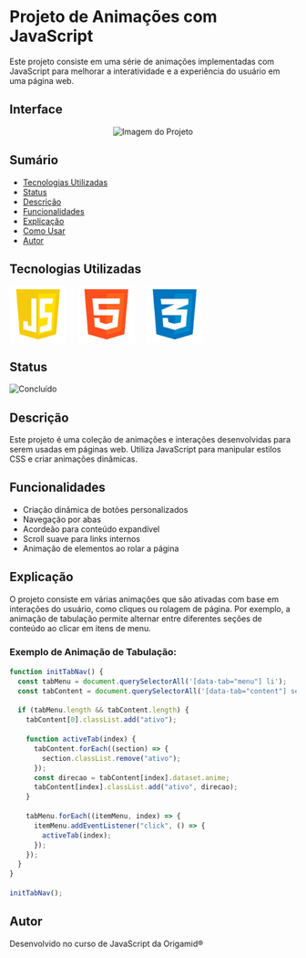# Projeto de Animações com JavaScript

Este projeto consiste em uma série de animações implementadas com JavaScript para melhorar a interatividade e a experiência do usuário em uma página web.

## Interface

<div align="center">
  <img src="img/logo.png" alt="Imagem do Projeto" width="100">
</div>

## Sumário

- [Tecnologias Utilizadas](#tecnologias-utilizadas)
- [Status](#status)
- [Descrição](#descrição)
- [Funcionalidades](#funcionalidades)
- [Explicação](#explicação)
- [Como Usar](#como-usar)
- [Autor](#autor)

## Tecnologias Utilizadas

<div style="display: flex; flex-direction: row;">
  <div style="margin-right: 20px; display: flex; justify-content: flex-start;">
    <img src="img/js.png" alt="Logo Linguagem" width="100"/>
  </div>
  <div style="margin-right: 20px; display: flex; justify-content: flex-start;">
    <img src="img/html.png" alt="Logo Linguagem" width="100"/>
  </div>
  <div style="margin-right: 20px; display: flex; justify-content: flex-start;">
    <img src="img/css.png" alt="Logo Linguagem" width="100"/>
  </div>
</div>

## Status

![Concluído](http://img.shields.io/static/v1?label=STATUS&message=CONCLUIDO&color=GREEN&style=for-the-badge)

## Descrição

Este projeto é uma coleção de animações e interações desenvolvidas para serem usadas em páginas web. Utiliza JavaScript para manipular estilos CSS e criar animações dinâmicas.

## Funcionalidades

- Criação dinâmica de botões personalizados
- Navegação por abas
- Acordeão para conteúdo expandível
- Scroll suave para links internos
- Animação de elementos ao rolar a página

## Explicação

O projeto consiste em várias animações que são ativadas com base em interações do usuário, como cliques ou rolagem de página. Por exemplo, a animação de tabulação permite alternar entre diferentes seções de conteúdo ao clicar em itens de menu.

### Exemplo de Animação de Tabulação:

```javascript
function initTabNav() {
  const tabMenu = document.querySelectorAll('[data-tab="menu"] li');
  const tabContent = document.querySelectorAll('[data-tab="content"] section');

  if (tabMenu.length && tabContent.length) {
    tabContent[0].classList.add("ativo");

    function activeTab(index) {
      tabContent.forEach((section) => {
        section.classList.remove("ativo");
      });
      const direcao = tabContent[index].dataset.anime;
      tabContent[index].classList.add("ativo", direcao);
    }

    tabMenu.forEach((itemMenu, index) => {
      itemMenu.addEventListener("click", () => {
        activeTab(index);
      });
    });
  }
}

initTabNav();
```

## Autor

Desenvolvido no curso de JavaScript da Origamid®️
